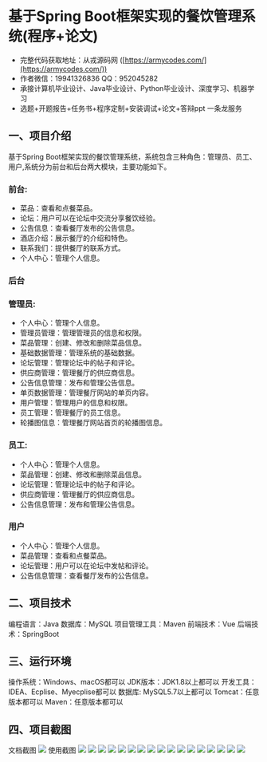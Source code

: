 基于Spring Boot框架实现的餐饮管理系统(程序+论文)
=
- 完整代码获取地址：从戎源码网 ([https://armycodes.com/](https://armycodes.com/))
- 作者微信：19941326836  QQ：952045282 
- 承接计算机毕业设计、Java毕业设计、Python毕业设计、深度学习、机器学习
- 选题+开题报告+任务书+程序定制+安装调试+论文+答辩ppt 一条龙服务

一、项目介绍
---
基于Spring Boot框架实现的餐饮管理系统，系统包含三种角色：管理员、员工、用户,系统分为前台和后台两大模块，主要功能如下。
### 前台:
- 菜品：查看和点餐菜品。
- 论坛：用户可以在论坛中交流分享餐饮经验。
- 公告信息：查看餐厅发布的公告信息。
- 酒店介绍：展示餐厅的介绍和特色。
- 联系我们：提供餐厅的联系方式。
- 个人中心：管理个人信息。

 
### 后台
### 管理员:
  - 个人中心：管理个人信息。
  - 管理员管理：管理管理员的信息和权限。
  - 菜品管理：创建、修改和删除菜品信息。
  - 基础数据管理：管理系统的基础数据。
  - 论坛管理：管理论坛中的帖子和评论。
  - 供应商管理：管理餐厅的供应商信息。
  - 公告信息管理：发布和管理公告信息。
  - 单页数据管理：管理餐厅网站的单页内容。
  - 用户管理：管理用户的信息和权限。
  - 员工管理：管理餐厅的员工信息。
  - 轮播图信息：管理餐厅网站首页的轮播图信息。
  
### 员工:
  - 个人中心：管理个人信息。
  - 菜品管理：创建、修改和删除菜品信息。
  - 论坛管理：管理论坛中的帖子和评论。
  - 供应商管理：管理餐厅的供应商信息。
  - 公告信息管理：发布和管理公告信息。

### 用户
  - 个人中心：管理个人信息。
  - 菜品管理：查看和点餐菜品。
  - 论坛管理：用户可以在论坛中发帖和评论。
  - 公告信息管理：查看餐厅发布的公告信息。

  
二、项目技术
---
编程语言：Java
数据库：MySQL
项目管理工具：Maven
前端技术：Vue
后端技术：SpringBoot

三、运行环境
---
操作系统：Windows、macOS都可以
JDK版本：JDK1.8以上都可以
开发工具：IDEA、Ecplise、Myecplise都可以
数据库: MySQL5.7以上都可以
Tomcat：任意版本都可以
Maven：任意版本都可以

四、项目截图
---
文档截图
![](limage/2.png)
使用截图
![](image/1.png)
![](image/2.png)
![](image/3.png)
![](image/4.png)
![](image/5.png)
![](image/6.png)
![](image/7.png)
![](image/8.png)
![](image/9.png)
![](image/10.png)
![](image/11.png)
![](image/12.png)
![](image/13.png)
![](image/14.png)
![](image/15.png)
![](image/16.png)
![](image/17.png)
